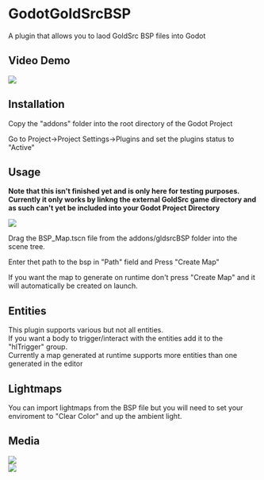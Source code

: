 # GodotGoldSrcBSP

A plugin that allows you to laod GoldSrc BSP files into Godot

## Video Demo
[![](https://i.imgur.com/UbihCVB.png)](https://www.youtube.com/watch?v=-gloaTbZxmU)
 
## Installation
Copy the "addons" folder into the root directory of the Godot Project  
 
Go to Project->Project Settings->Plugins and set the plugins status to "Active"  
  
## Usage  

**Note that this isn't finished yet and is only here for testing purposes. Currently it only works by linkng the external GoldSrc game directory and as such can't yet be included into your Godot Project Directory**

![](https://i.imgur.com/85MkXOi.png)

Drag the BSP_Map.tscn file from the addons/gldsrcBSP folder into the scene tree.  
  
Enter thet path to the bsp in "Path" field and Press "Create Map"  
  
If you want the map to generate on runtime don't press "Create Map" and it will automatically be created on launch.  
    
## Entities
  
This plugin supports various but not all entities.  
If you want a body to trigger/interact with the entities add it to the "hlTrigger" group.  
Currently a map generated at runtime supports more entities than one generated in the editor  

## Lightmaps  

You can import lightmaps from the BSP file but you will need to set your enviroment to "Clear Color" and up the ambient light.

## Media 

![](https://i.imgur.com/STAOPjS.jpg)  
![](https://i.imgur.com/UtKyFi5.png)
